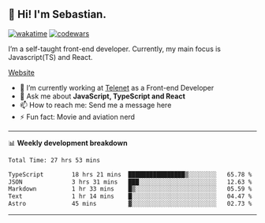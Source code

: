 ## 👋 Hi! I'm Sebastian.

[![wakatime](https://wakatime.com/badge/user/df0036c6-328a-4a39-be9b-e49417ed22a1.svg)](https://wakatime.com/@df0036c6-328a-4a39-be9b-e49417ed22a1)
[![codewars](https://www.codewars.com/users/sebavuye/badges/small)](https://www.codewars.com/users/sebavuye)

I’m a self-taught front-end developer. Currently, my main focus is Javascript(TS) and React.

[Website](https://sebastianvuye.be)

- 🔭 I’m currently working at [Telenet](https://telenet.be/) as a Front-end Developer
- 💬 Ask me about **JavaScript, TypeScript and React**
- 📫 How to reach me: Send me a message here
- ⚡ Fun fact: Movie and aviation nerd

-------

📊 **Weekly development breakdown**

<!--START_SECTION:waka-->

```txt
Total Time: 27 hrs 53 mins

TypeScript        18 hrs 21 mins  ████████████████▒░░░░░░░░   65.78 %
JSON              3 hrs 31 mins   ███░░░░░░░░░░░░░░░░░░░░░░   12.63 %
Markdown          1 hr 33 mins    █▒░░░░░░░░░░░░░░░░░░░░░░░   05.59 %
Text              1 hr 14 mins    █░░░░░░░░░░░░░░░░░░░░░░░░   04.47 %
Astro             45 mins         ▓░░░░░░░░░░░░░░░░░░░░░░░░   02.73 %
```

<!--END_SECTION:waka-->
-------
